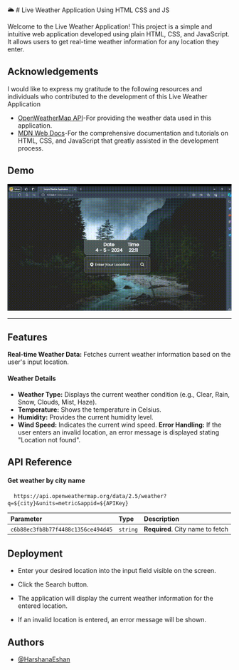 
🌥️ # Live Weather Application Using HTML CSS and JS

Welcome to the Live Weather Application! This project is a simple and intuitive web application developed using plain HTML, CSS, and JavaScript. It allows users to get real-time weather information for any location they enter.


## Acknowledgements
I would like to express my gratitude to the following resources and individuals who contributed to the development of this Live Weather Application
 - [OpenWeatherMap API](https://openweathermap.org/current)-For providing the weather data used in this application.
 - [MDN Web Docs](https://developer.mozilla.org/en-US/)-For the comprehensive documentation and tutorials on HTML, CSS, and JavaScript that greatly assisted in the development process.

## Demo
![Demo](assets/video/Demo.gif)

---

## Features

**Real-time Weather Data:** Fetches current weather information based on the user's input location.

#### Weather Details
- **Weather Type:** Displays the current weather condition (e.g., Clear, Rain, Snow, Clouds, Mist, Haze).
- **Temperature:** Shows the temperature in Celsius.
- **Humidity:** Provides the current humidity level.
- **Wind Speed:** Indicates the current wind speed.
**Error Handling:** If the user enters an invalid location, an error message is displayed stating "Location not found".


## API Reference

#### Get weather by city name

```http
  https://api.openweathermap.org/data/2.5/weather?q=${city}&units=metric&appid=${APIKey}
```

| Parameter | Type     | Description                |
| :-------- | :------- | :------------------------- |
| `c6b88ec3fb8b77f4488c1356ce494d45` | `string` | **Required**. City name to fetch |


## Deployment

- Enter your desired location into the input field visible on the screen.

- Click the Search button.

- The application will display the current weather information for the entered location.

- If an invalid location is entered, an error message will be shown.


## Authors

- [@HarshanaEshan](https://github.com/HarshanaEshan)

